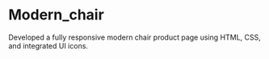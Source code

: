 # Modern_chair
 Developed a fully responsive modern chair product page using HTML, CSS, and integrated UI icons.
